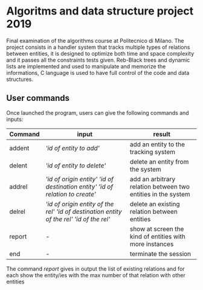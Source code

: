# Algoritms and data structure project 2019

Final examination of the algorithms course at Politecnico di Milano.
The project consists in a handler system that tracks multiple types of relations between entities, it is designed to optimize both time and space complexity and it passes all the constraints tests given. Reb-Black trees and dynamic lists are implemented and used to manipulate and memorize the informations, C language is used to have full control of the code and data structures.

## User commands

Once launched the program, users can give the following commands and inputs:

Command | input | result
------------ | ------------- | -------------
addent | *'id of entity to add'* | add an entity to the tracking system
delent | *'id of entity to delete'* | delete an entity from the system
addrel | *'id of origin entity'*  *'id of destination entity'*   *'id of relation to create'* | add an arbitrary relation between two entities in the system
delrel | *'id of origin entity of the rel'*   *'id of destination entity of the rel'*   *'id of the rel'* | delete an existing relation between entities
report | - | show at screen the kind of entities with more instances
end | - | terminate the session

The command *report* gives in output the list of existing relations and for each show the entity/ies with the max number of that relation with other entities

